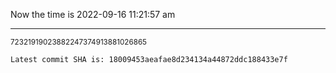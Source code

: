 Now the time is 2022-09-16 11:21:57 am

---

<small>72321919023882247374913881026865</small>

```txt
Latest commit SHA is: 18009453aeafae8d234134a44872ddc188433e7f
```

